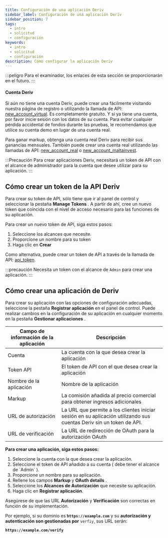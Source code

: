```yaml
---
title: Configuración de una aplicación Deriv
sidebar_label: Configuración de una aplicación Deriv
sidebar_position: 7
tags:
  - intro
  - solicitud
  - configuración
keywords:
  - intro
  - solicitud
  - configuración
description: Cómo configurar la aplicación Deriv
---
```


:::peligro
Para el examinador, los enlaces de esta sección se proporcionarán en el futuro.
:::

#### Cuenta Deriv

Si aún no tiene una cuenta Deriv, puede crear una fácilmente visitando nuestra página de registro o utilizando la llamada de API: [new_account_virtual](/api-explorer#new_account_virtual). Es completamente gratuito. Y si ya tiene una cuenta, por favor inicie sesión con los datos de su cuenta. Para evitar cualquier pérdida accidental de fondos durante las pruebas, le recomendamos que utilice su cuenta demo en lugar de una cuenta real.

Para ganar markup, obtenga una cuenta real Deriv para recibir sus ganancias mensuales. También puede crear una cuenta real utilizando las llamadas de API: [new_account_real](/api-explorer#new_account_real) o [new_account_maltainvest](/api-explorer#new_account_maltainvest).

:::Precaución
Para crear aplicaciones Deriv, necesitará un token de API con el alcance de administrador para la cuenta que desee utilizar para su aplicación.
:::

## Cómo crear un token de la API Deriv

Para crear su token de API, sólo tiene que ir al panel de control y seleccionar la pestaña **Manage Tokens** . A partir de ahí, cree un nuevo token que coincida con el nivel de acceso necesario para las funciones de su aplicación.

Para crear un nuevo token de API, siga estos pasos:

1. Seleccione los alcances que necesite.
2. Proporcione un nombre para su token
3. Haga clic en **Crear**

Como alternativa, puede crear un token de API a través de la llamada de API: [api_token](/api-explorer#api_token).

:::precaución
Necesita un token con el alcance de `Admin` para crear una aplicación.
:::

## Cómo crear una aplicación de Deriv

Para crear su aplicación con las opciones de configuración adecuadas, seleccione la pestaña **Registrar aplicación** en el panel de control. Puede realizar cambios en la configuración de su aplicación en cualquier momento en la pestaña **Gestionar aplicaciones** .

| Campo de información de la aplicación | Descripción                                                                                                         |
| ------------------------------------- | ------------------------------------------------------------------------------------------------------------------- |
| Cuenta                                | La cuenta con la que desea crear la aplicación                                                                      |
| Token API                             | El token de API con el que desea crear la aplicación                                                                |
| Nombre de la aplicación               | Nombre de la aplicación                                                                                             |
| Markup                                | La comisión añadida al precio comercial para obtener ingresos adicionales                                           |
| URL de autorización                   | La URL que permite a los clientes iniciar sesión en su aplicación utilizando sus cuentas Deriv sin un token de API. |
| URL de verificación                   | La URL de redirección de OAuth para la autorización OAuth                                                           |

**Para crear una aplicación, siga estos pasos:**

1. Seleccione la cuenta con la que desea crear la aplicación.
2. Seleccione el token de API añadido a su cuenta ( debe tener el alcance de \`Admin\` ).
3. Proporcione un nombre para su aplicación.
4. Rellene los campos **Markup** y **OAuth details** .
5. Seleccione los **Alcances de Autorización** que necesite su aplicación.
6. Haga clic en **Registrar aplicación**.

Asegúrese de que las URL **Autorización** y **Verificación** son correctas en función de su implementación.

Por ejemplo, si su dominio es **`https://example.com`** y su **autorización y autenticación son gestionadas por** `verfiy`, sus URL serán:

**`https://example.com/verify`**
